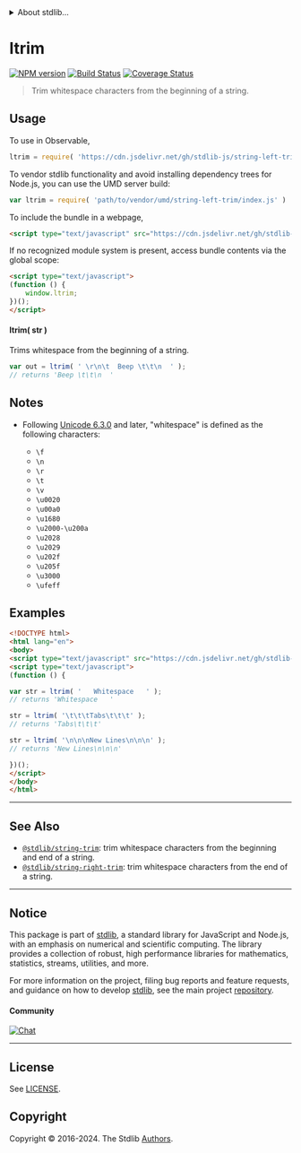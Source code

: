 <!--

@license Apache-2.0

Copyright (c) 2018 The Stdlib Authors.

Licensed under the Apache License, Version 2.0 (the "License");
you may not use this file except in compliance with the License.
You may obtain a copy of the License at

   http://www.apache.org/licenses/LICENSE-2.0

Unless required by applicable law or agreed to in writing, software
distributed under the License is distributed on an "AS IS" BASIS,
WITHOUT WARRANTIES OR CONDITIONS OF ANY KIND, either express or implied.
See the License for the specific language governing permissions and
limitations under the License.

-->


<details>
  <summary>
    About stdlib...
  </summary>
  <p>We believe in a future in which the web is a preferred environment for numerical computation. To help realize this future, we've built stdlib. stdlib is a standard library, with an emphasis on numerical and scientific computation, written in JavaScript (and C) for execution in browsers and in Node.js.</p>
  <p>The library is fully decomposable, being architected in such a way that you can swap out and mix and match APIs and functionality to cater to your exact preferences and use cases.</p>
  <p>When you use stdlib, you can be absolutely certain that you are using the most thorough, rigorous, well-written, studied, documented, tested, measured, and high-quality code out there.</p>
  <p>To join us in bringing numerical computing to the web, get started by checking us out on <a href="https://github.com/stdlib-js/stdlib">GitHub</a>, and please consider <a href="https://opencollective.com/stdlib">financially supporting stdlib</a>. We greatly appreciate your continued support!</p>
</details>

# ltrim

[![NPM version][npm-image]][npm-url] [![Build Status][test-image]][test-url] [![Coverage Status][coverage-image]][coverage-url] <!-- [![dependencies][dependencies-image]][dependencies-url] -->

> Trim whitespace characters from the beginning of a string.



<section class="usage">

## Usage

To use in Observable,

```javascript
ltrim = require( 'https://cdn.jsdelivr.net/gh/stdlib-js/string-left-trim@umd/browser.js' )
```

To vendor stdlib functionality and avoid installing dependency trees for Node.js, you can use the UMD server build:

```javascript
var ltrim = require( 'path/to/vendor/umd/string-left-trim/index.js' )
```

To include the bundle in a webpage,

```html
<script type="text/javascript" src="https://cdn.jsdelivr.net/gh/stdlib-js/string-left-trim@umd/browser.js"></script>
```

If no recognized module system is present, access bundle contents via the global scope:

```html
<script type="text/javascript">
(function () {
    window.ltrim;
})();
</script>
```

#### ltrim( str )

Trims whitespace from the beginning of a string.

```javascript
var out = ltrim( ' \r\n\t  Beep \t\t\n  ' );
// returns 'Beep \t\t\n  '
```

</section>

<!-- /.usage -->

<section class="notes">

## Notes

-   Following [Unicode 6.3.0][unicode] and later, "whitespace" is defined as the following characters:

    -   `\f`
    -   `\n`
    -   `\r`
    -   `\t`
    -   `\v`
    -   `\u0020`
    -   `\u00a0`
    -   `\u1680`
    -   `\u2000-\u200a`
    -   `\u2028`
    -   `\u2029`
    -   `\u202f`
    -   `\u205f`
    -   `\u3000`
    -   `\ufeff`

</section>

<!-- /.notes -->

<section class="examples">

## Examples

<!-- eslint no-undef: "error" -->

```html
<!DOCTYPE html>
<html lang="en">
<body>
<script type="text/javascript" src="https://cdn.jsdelivr.net/gh/stdlib-js/string-left-trim@umd/browser.js"></script>
<script type="text/javascript">
(function () {

var str = ltrim( '   Whitespace   ' );
// returns 'Whitespace   '

str = ltrim( '\t\t\tTabs\t\t\t' );
// returns 'Tabs\t\t\t'

str = ltrim( '\n\n\nNew Lines\n\n\n' );
// returns 'New Lines\n\n\n'

})();
</script>
</body>
</html>
```

</section>

<!-- /.examples -->



<!-- Section for related `stdlib` packages. Do not manually edit this section, as it is automatically populated. -->

<section class="related">

* * *

## See Also

-   <span class="package-name">[`@stdlib/string-trim`][@stdlib/string/trim]</span><span class="delimiter">: </span><span class="description">trim whitespace characters from the beginning and end of a string.</span>
-   <span class="package-name">[`@stdlib/string-right-trim`][@stdlib/string/right-trim]</span><span class="delimiter">: </span><span class="description">trim whitespace characters from the end of a string.</span>

</section>

<!-- /.related -->

<!-- Section for all links. Make sure to keep an empty line after the `section` element and another before the `/section` close. -->


<section class="main-repo" >

* * *

## Notice

This package is part of [stdlib][stdlib], a standard library for JavaScript and Node.js, with an emphasis on numerical and scientific computing. The library provides a collection of robust, high performance libraries for mathematics, statistics, streams, utilities, and more.

For more information on the project, filing bug reports and feature requests, and guidance on how to develop [stdlib][stdlib], see the main project [repository][stdlib].

#### Community

[![Chat][chat-image]][chat-url]

---

## License

See [LICENSE][stdlib-license].


## Copyright

Copyright &copy; 2016-2024. The Stdlib [Authors][stdlib-authors].

</section>

<!-- /.stdlib -->

<!-- Section for all links. Make sure to keep an empty line after the `section` element and another before the `/section` close. -->

<section class="links">

[npm-image]: http://img.shields.io/npm/v/@stdlib/string-left-trim.svg
[npm-url]: https://npmjs.org/package/@stdlib/string-left-trim

[test-image]: https://github.com/stdlib-js/string-left-trim/actions/workflows/test.yml/badge.svg?branch=v0.2.1
[test-url]: https://github.com/stdlib-js/string-left-trim/actions/workflows/test.yml?query=branch:v0.2.1

[coverage-image]: https://img.shields.io/codecov/c/github/stdlib-js/string-left-trim/main.svg
[coverage-url]: https://codecov.io/github/stdlib-js/string-left-trim?branch=main

<!--

[dependencies-image]: https://img.shields.io/david/stdlib-js/string-left-trim.svg
[dependencies-url]: https://david-dm.org/stdlib-js/string-left-trim/main

-->

[chat-image]: https://img.shields.io/gitter/room/stdlib-js/stdlib.svg
[chat-url]: https://app.gitter.im/#/room/#stdlib-js_stdlib:gitter.im

[stdlib]: https://github.com/stdlib-js/stdlib

[stdlib-authors]: https://github.com/stdlib-js/stdlib/graphs/contributors

[cli-section]: https://github.com/stdlib-js/string-left-trim#cli
[cli-url]: https://github.com/stdlib-js/string-left-trim/tree/cli
[@stdlib/string-left-trim]: https://github.com/stdlib-js/string-left-trim/tree/main

[umd]: https://github.com/umdjs/umd
[es-module]: https://developer.mozilla.org/en-US/docs/Web/JavaScript/Guide/Modules

[deno-url]: https://github.com/stdlib-js/string-left-trim/tree/deno
[deno-readme]: https://github.com/stdlib-js/string-left-trim/blob/deno/README.md
[umd-url]: https://github.com/stdlib-js/string-left-trim/tree/umd
[umd-readme]: https://github.com/stdlib-js/string-left-trim/blob/umd/README.md
[esm-url]: https://github.com/stdlib-js/string-left-trim/tree/esm
[esm-readme]: https://github.com/stdlib-js/string-left-trim/blob/esm/README.md
[branches-url]: https://github.com/stdlib-js/string-left-trim/blob/main/branches.md

[stdlib-license]: https://raw.githubusercontent.com/stdlib-js/string-left-trim/main/LICENSE

[standard-streams]: https://en.wikipedia.org/wiki/Standard_streams

[unicode]: https://en.wikipedia.org/wiki/Unicode

[mdn-regexp]: https://developer.mozilla.org/en-US/docs/Web/JavaScript/Guide/Regular_Expressions

<!-- <related-links> -->

[@stdlib/string/trim]: https://github.com/stdlib-js/string-trim/tree/umd

[@stdlib/string/right-trim]: https://github.com/stdlib-js/string-right-trim/tree/umd

<!-- </related-links> -->

</section>

<!-- /.links -->
